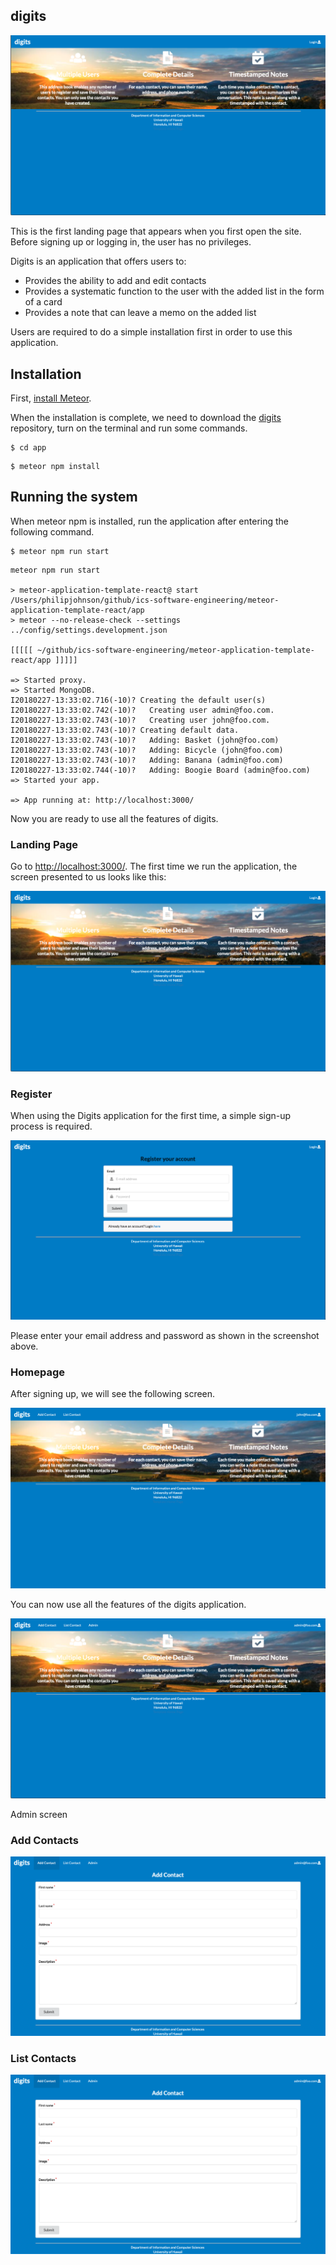 ## digits

<img src="doc/landing.png">

This is the first landing page that appears when you first open the site. Before signing up or logging in, the user has no privileges.

Digits is an application that offers users to:

  * Provides the ability to add and edit contacts
  * Provides a systematic function to the user with the added list in the form of a card
  * Provides a note that can leave a memo on the added list

Users are required to do a simple installation first in order to use this application.

## Installation

First, [install Meteor](https://www.meteor.com/install).

When the installation is complete, we need to download the [digits](https://github.com/yejihan92/digits) repository, turn on the terminal and run some commands.

```
$ cd app
```

```
$ meteor npm install
```

## Running the system

When meteor npm is installed, run the application after entering the following command. 

```
$ meteor npm run start
```

```
meteor npm run start

> meteor-application-template-react@ start /Users/philipjohnson/github/ics-software-engineering/meteor-application-template-react/app
> meteor --no-release-check --settings ../config/settings.development.json

[[[[[ ~/github/ics-software-engineering/meteor-application-template-react/app ]]]]]

=> Started proxy.
=> Started MongoDB.
I20180227-13:33:02.716(-10)? Creating the default user(s)
I20180227-13:33:02.742(-10)?   Creating user admin@foo.com.
I20180227-13:33:02.743(-10)?   Creating user john@foo.com.
I20180227-13:33:02.743(-10)? Creating default data.
I20180227-13:33:02.743(-10)?   Adding: Basket (john@foo.com)
I20180227-13:33:02.743(-10)?   Adding: Bicycle (john@foo.com)
I20180227-13:33:02.743(-10)?   Adding: Banana (admin@foo.com)
I20180227-13:33:02.744(-10)?   Adding: Boogie Board (admin@foo.com)
=> Started your app.

=> App running at: http://localhost:3000/
```

Now you are ready to use all the features of digits.

### Landing Page

Go to [http://localhost:3000/](http://localhost:3000/).
The first time we run the application, the screen presented to us looks like this:

<img src="doc/landing.png">

### Register 

When using the Digits application for the first time, a simple sign-up process is required.

<img src="doc/register.png">

Please enter your email address and password as shown in the screenshot above.

### Homepage

After signing up, we will see the following screen.

<img src="doc/landingUser.png">

You can now use all the features of the digits application.

<img src="doc/adminHomePage.png">

Admin screen

### Add Contacts

<img src="doc/addContact.png">

### List Contacts

<img src="doc/addContact.png">


